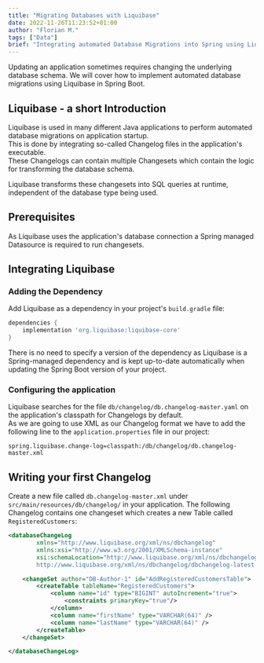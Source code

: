```yaml
---
title: "Migrating Databases with Liquibase"
date: 2022-11-26T11:23:52+01:00
author: "Florian M."
tags: ["Data"]
brief: "Integrating automated Database Migrations into Spring using Liquibase"
---
```


Updating an application sometimes requires changing the underlying database schema.
We will cover how to implement automated database migrations using Liquibase in Spring Boot.

## Liquibase - a short Introduction
Liquibase is used in many different Java applications to perform automated database migrations on application startup.</br>
This is done by integrating so-called Changelog files in the application's executable.</br> 
These Changelogs can contain multiple Changesets which contain the logic for transforming the database schema.

Liquibase transforms these changesets into SQL queries at runtime, independent of the database type being used.

## Prerequisites
As Liquibase uses the application's database connection a Spring managed Datasource is required to run changesets.

## Integrating Liquibase
### Adding the Dependency
Add Liquibase as a dependency in your project's `build.gradle` file:
```groovy
dependencies {
    implementation 'org.liquibase:liquibase-core'
}
```
There is no need to specify a version of the dependency as Liquibase is a Spring-managed dependency and is kept
up-to-date automatically when updating the Spring Boot version of your project.

### Configuring the application
Liquibase searches for the file `db/changelog/db.changelog-master.yaml` on the application's classpath for Changelogs by default.</br>
As we are going to use XML as our Changelog format we have to add the following line to the `application.properties` file in our project:
```properties
spring.liquibase.change-log=classpath:/db/changelog/db.changelog-master.xml
```

## Writing your first Changelog
Create a new file called `db.changelog-master.xml` under `src/main/resources/db/changelog/` in your application.
The following Changelog contains one changeset which creates a new Table called `RegisteredCustomers`:

```xml
<databaseChangeLog
        xmlns="http://www.liquibase.org/xml/ns/dbchangelog"
        xmlns:xsi="http://www.w3.org/2001/XMLSchema-instance"
        xsi:schemaLocation="http://www.liquibase.org/xml/ns/dbchangelog
		http://www.liquibase.org/xml/ns/dbchangelog/dbchangelog-latest.xsd">

    <changeSet author="DB-Author-1" id="AddRegisteredCustomersTable">
        <createTable tableName="RegisteredCustomers">
            <column name="id" type="BIGINT" autoIncrement="true">
                <constraints primaryKey="true"/>
            </column>
            <column name="firstName" type="VARCHAR(64)" />
            <column name="lastName" type="VARCHAR(64)" />
        </createTable>
    </changeSet>

</databaseChangeLog>
```